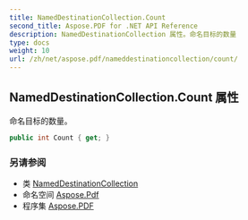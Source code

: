 ```yaml
---
title: NamedDestinationCollection.Count
second_title: Aspose.PDF for .NET API Reference
description: NamedDestinationCollection 属性。命名目标的数量
type: docs
weight: 10
url: /zh/net/aspose.pdf/nameddestinationcollection/count/
---
```

## NamedDestinationCollection.Count 属性

命名目标的数量。

```csharp
public int Count { get; }
```

### 另请参阅

* 类 [NamedDestinationCollection](../)
* 命名空间 [Aspose.Pdf](../../../aspose.pdf/)
* 程序集 [Aspose.PDF](../../../)